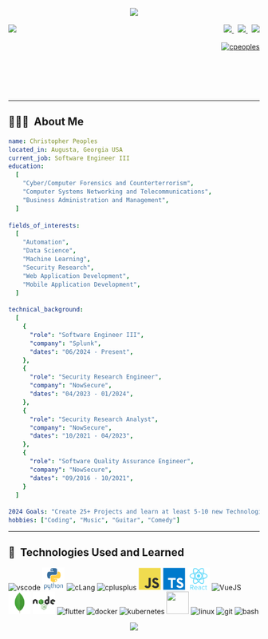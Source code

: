 <p align="center">
   <a href="#">
   <img src="https://capsule-render.vercel.app/api?type=waving&color=gradient&text=Hello!%20👋&height=100&section=header"/>
   </a>
</p>
<a href="#">
<img align="left" src="https://github-readme-stats.vercel.app/api/top-langs/?username=cpeoples&layout=compact&theme=transparent&hide_border=true">
</a>
<div align="right">
   <a href="https://linkedin.com/in/chrispeoples">
   <img height="50" src="https://raw.githubusercontent.com/gauravghongde/social-icons/9d939e1c5b7ea4a24ac39c3e4631970c0aa1b920/SVG/Color/LinkedIN.svg"/>
   </a>
   &nbsp;
   <a href="https://cpeoples.github.io">
   <img height="50" src="https://raw.githubusercontent.com/gauravghongde/social-icons/9d939e1c5b7ea4a24ac39c3e4631970c0aa1b920/SVG/Color/Github.svg"/>
   </a>
   &nbsp;
   <a href="https://gitlab.com/cpeoples">
   <img height="45" src="https://images.ctfassets.net/xz1dnu24egyd/3FbNmZRES38q2Sk2EcoT7a/a290dc207a67cf779fc7c2456b177e9f/press-kit-icon.svg"/>
   </a>
   <br/>
   <br/>
   <a href="#">
   <img src="https://komarev.com/ghpvc/?username=cpeoples&label=Profile%20views&color=lightgrey&style=plastic" alt="cpeoples"/>
   </a>
</div>

<br/>
<br/>
<br/>
<br/>
<br/>

---

<h2> 👨🏻‍💻 &nbsp;About Me</h2>

```yaml
name: Christopher Peoples
located_in: Augusta, Georgia USA
current_job: Software Engineer III
education:
  [
    "Cyber/Computer Forensics and Counterterrorism",
    "Computer Systems Networking and Telecommunications",
    "Business Administration and Management",
  ]

fields_of_interests:
  [
    "Automation",
    "Data Science",
    "Machine Learning",
    "Security Research",
    "Web Application Development",
    "Mobile Application Development",
  ]
 
technical_background:
  [
    {
      "role": "Software Engineer III",
      "company": "Splunk",
      "dates": "06/2024 - Present",
    },
    {
      "role": "Security Research Engineer",
      "company": "NowSecure",
      "dates": "04/2023 - 01/2024",
    },
    {
      "role": "Security Research Analyst",
      "company": "NowSecure",
      "dates": "10/2021 - 04/2023",
    },
    {
      "role": "Software Quality Assurance Engineer",
      "company": "NowSecure",
      "dates": "09/2016 - 10/2021",
    }
  ]
  
2024 Goals: "Create 25+ Projects and learn at least 5-10 new Technologies"
hobbies: ["Coding", "Music", "Guitar", "Comedy"]
```
  
---  
  
<h2> 🚀 &nbsp;Technologies Used and Learned</h2>
<p align="left">
  <picture>
    <img src="https://cdn.jsdelivr.net/gh/devicons/devicon/icons/vscode/vscode-original.svg" alt="vscode" width="45" height="45"/>
  </picture>
  <picture>
    <img src="https://raw.githubusercontent.com/devicons/devicon/master/icons/python/python-original-wordmark.svg" alt="python" width="45" height="45"/>
  </picture>
  <picture>
    <img src="https://cdn.jsdelivr.net/gh/devicons/devicon/icons/c/c-original.svg" alt="cLang" width="45" height="45"/>
  </picture>
  <picture>
    <img src="https://cdn.jsdelivr.net/gh/devicons/devicon/icons/cplusplus/cplusplus-original.svg" alt="cplusplus" width="45" height="45"/>
  </picture>
  <picture>
    <img src="https://raw.githubusercontent.com/devicons/devicon/master/icons/javascript/javascript-original.svg" alt="javascript" width="45" height="45" />
  </picture>
  <picture>
    <img src="https://raw.githubusercontent.com/devicons/devicon/master/icons/typescript/typescript-original.svg" alt="typescript" width="45" height="45" />
  </picture>
  <picture>
    <img src="https://raw.githubusercontent.com/devicons/devicon/master/icons/react/react-original-wordmark.svg" alt="react" width="45" height="45" />
  </picture>
  <picture>
    <img src="https://cdn.jsdelivr.net/gh/devicons/devicon/icons/vuejs/vuejs-original-wordmark.svg" alt="VueJS" width="45" height="45"/>
  </picture>
  <picture>
    <img src="https://raw.githubusercontent.com/devicons/devicon/master/icons/mongodb/mongodb-original.svg" alt="mongodb" width="45" height="45" />
  </picture>
  <picture>
    <img src="https://raw.githubusercontent.com/devicons/devicon/master/icons/nodejs/nodejs-original-wordmark.svg" alt="nodejs" width="45" height="45" />
  </picture>
  <picture>
    <img src="https://cdn.jsdelivr.net/gh/devicons/devicon/icons/flutter/flutter-original.svg" alt="flutter" width="45" height="45"/>
  </picture>
  <picture>
    <img src="https://cdn.jsdelivr.net/gh/devicons/devicon/icons/docker/docker-original.svg" alt="docker" width="45" height="45"/>
  </picture>
  <picture>
    <img src="https://cdn.jsdelivr.net/gh/devicons/devicon/icons/kubernetes/kubernetes-plain.svg" alt="kubernetes" width="45" height="45"/>
  </picture>
  <picture>
    <img src="https://cdn.jsdelivr.net/gh/devicons/devicon/icons/amazonwebservices/amazonwebservices-plain-wordmark.svg" width="45" height="45"/>
  </picture>
  <picture>
    <img src="https://cdn.jsdelivr.net/gh/devicons/devicon/icons/linux/linux-original.svg" alt="linux" width="45" height="45"/>
  </picture>
  <picture>
    <img src="https://cdn.jsdelivr.net/gh/devicons/devicon/icons/git/git-original.svg" alt="git" width="45" height="45"/>
  </picture>
  <picture>
    <img src="https://cdn.jsdelivr.net/gh/devicons/devicon/icons/bash/bash-original.svg" alt="bash" width="45" height="45"/>
  </picture>
</p>

<p align="center">
   <a href="#">
   <img src="https://capsule-render.vercel.app/api?type=waving&color=gradient&height=100&section=footer"/>
   </a>
</p>
